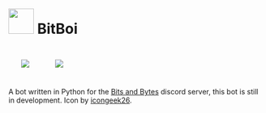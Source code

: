 # <img src="https://image.flaticon.com/icons/svg/1766/1766481.svg" width="50"/> BitBoi

<img src="https://img.shields.io/discord/515114081284521984?color=%237289da&label=Discord%20chat&logo=discord&logoColor=white&style=for-the-badge" style="margin: 5%;" href="discord.gg/gHJGwHA"/><img src="https://img.shields.io/github/languages/top/kevinkosterr/BitBoi?logo=python&logoColor=yellow&style=for-the-badge" style="margin: 5%;"/>

A bot written in Python for the [Bits and Bytes](https://discord.gg/gHJGwHA) discord server, this bot is still in development. Icon by [icongeek26](https://www.flaticon.com/authors/icongeek26). 


